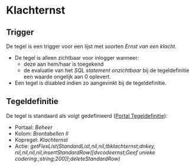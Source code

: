 # Klachternst

## Trigger

De tegel is een trigger voor een lijst met soorten *Ernst van een klacht*.

* De tegel is alleen zichtbaar voor inlogger wanneer:
  * deze aan hem/haar is toegekend
  * de evaluatie van het *SQL statement onzichtbaar* bij de tegeldefinitie een waarde ongelijk aan 0 oplevert.
* Een tegel is disabled indien zo aangevinkt bij de tegeldefinitie.

## Tegeldefinitie

De tegel is standaard als volgt gedefinieerd ([Portal Tegeldefinitie](/docs/instellen_inrichten/portaldefinitie/portal_tegel.md)):

* Portaal: *Beheer*
* Kolom: *Brontabellen II*
* Kopregel: *Klachternst*
* Actie: *getFlexList(StandardList,nil,nil,tbklachternst;dnkey, nil,nil,nil,nil,insertStandardRow([dvcodeernst;Geef unieke codering.;string;200]);deleteStandardRow)*
